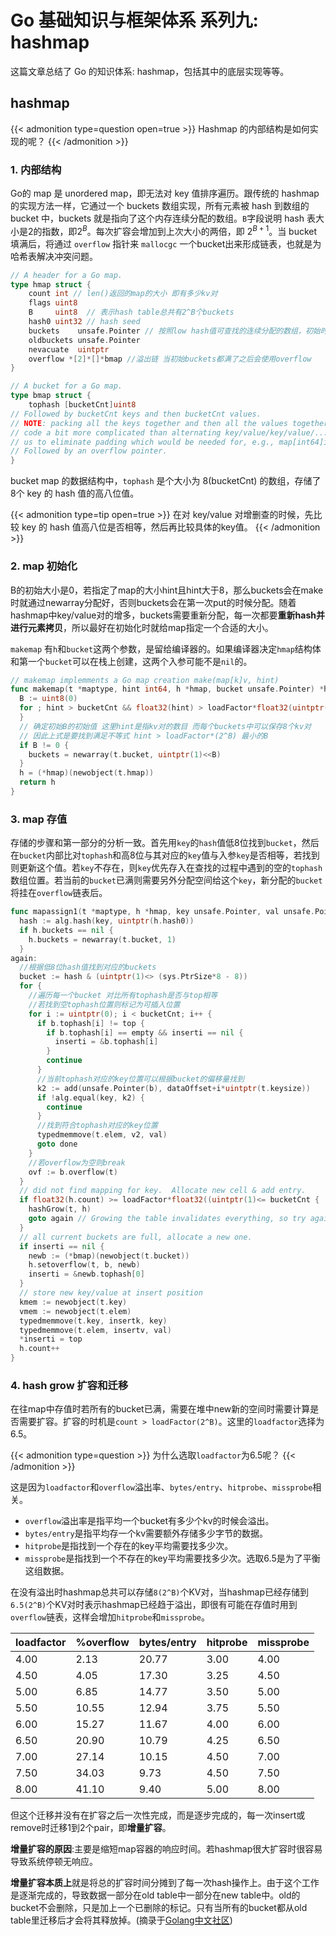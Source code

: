 # Go 基础知识与框架体系 系列九: hashmap


这篇文章总结了 Go 的知识体系: hashmap，包括其中的底层实现等等。

<!--more-->

## hashmap

{{< admonition type=question open=true >}}
Hashmap 的内部结构是如何实现的呢？
{{< /admonition >}}

### 1. 内部结构

Go的 map 是 unordered map，即无法对 key 值排序遍历。跟传统的 hashmap 的实现方法一样，它通过一个 buckets 数组实现，所有元素被 hash 到数组的 bucket 中，buckets 就是指向了这个内存连续分配的数组。`B`字段说明 hash 表大小是2的指数，即$2^B$。每次扩容会增加到上次大小的两倍，即 $2^{B+1}$。当 bucket 填满后，将通过 `overflow` 指针来 `mallocgc` 一个bucket出来形成链表，也就是为哈希表解决冲突问题。

```go
// A header for a Go map.
type hmap struct {
	count int // len()返回的map的大小 即有多少kv对
	flags uint8
	B     uint8  // 表示hash table总共有2^B个buckets 
	hash0 uint32 // hash seed
	buckets    unsafe.Pointer // 按照low hash值可查找的连续分配的数组，初始时为16个Buckets.
	oldbuckets unsafe.Pointer 
	nevacuate  uintptr      
	overflow *[2]*[]*bmap //溢出链 当初始buckets都满了之后会使用overflow
}

// A bucket for a Go map.
type bmap struct {
    tophash [bucketCnt]uint8
// Followed by bucketCnt keys and then bucketCnt values.
// NOTE: packing all the keys together and then all the values together makes the
// code a bit more complicated than alternating key/value/key/value/... but it allows
// us to eliminate padding which would be needed for, e.g., map[int64]int8.
// Followed by an overflow pointer.
}
```
bucket map 的数据结构中，`tophash` 是个大小为 8(bucketCnt) 的数组，存储了8个 key 的 hash 值的高八位值。

{{< admonition type=tip open=true >}}
在对 key/value 对增删查的时候，先比较 key 的 hash 值高八位是否相等，然后再比较具体的key值。
{{< /admonition  >}}

### 2. map 初始化

B的初始大小是0，若指定了map的大小hint且hint大于8，那么buckets会在make时就通过newarray分配好，否则buckets会在第一次put的时候分配。随着hashmap中key/value对的增多，buckets需要重新分配，每一次都要**重新hash并进行元素拷贝**，所以最好在初始化时就给map指定一个合适的大小。

`makemap` 有`h`和`bucket`这两个参数，是留给编译器的。如果编译器决定`hmap`结构体和第一个`bucket`可以在栈上创建，这两个入参可能不是`nil`的。

```go
// makemap implemments a Go map creation make(map[k]v, hint)
func makemap(t *maptype, hint int64, h *hmap, bucket unsafe.Pointer) *hmap{
  B := uint8(0)
  for ; hint > bucketCnt && float32(hint) > loadFactor*float32(uintptr(1)<<B); B++ {
  }
  // 确定初始B的初始值 这里hint是指kv对的数目 而每个buckets中可以保存8个kv对
  // 因此上式是要找到满足不等式 hint > loadFactor*(2^B) 最小的B
  if B != 0 {
    buckets = newarray(t.bucket, uintptr(1)<<B)
  }
  h = (*hmap)(newobject(t.hmap))
  return h
}
```
### 3. map 存值

存储的步骤和第一部分的分析一致。首先用`key`的`hash`值低8位找到`bucket`，然后在`bucket`内部比对`tophash`和高8位与其对应的`key`值与入参`key`是否相等，若找到则更新这个值。若`key`不存在，则`key`优先存入在查找的过程中遇到的空的`tophash`数组位置。若当前的`bucket`已满则需要另外分配空间给这个`key`，新分配的`bucket`将挂在`overflow`链表后。

```go
func mapassign1(t *maptype, h *hmap, key unsafe.Pointer, val unsafe.Pointer) {
  hash := alg.hash(key, uintptr(h.hash0))
  if h.buckets == nil {
    h.buckets = newarray(t.bucket, 1)
  }
again:
  //根据低8位hash值找到对应的buckets
  bucket := hash & (uintptr(1)<> (sys.PtrSize*8 - 8))
  for {
    //遍历每一个bucket 对比所有tophash是否与top相等
    //若找到空tophash位置则标记为可插入位置
    for i := uintptr(0); i < bucketCnt; i++ {
      if b.tophash[i] != top {
        if b.tophash[i] == empty && inserti == nil {
          inserti = &b.tophash[i]
        } 
        continue
      }
      //当前tophash对应的key位置可以根据bucket的偏移量找到
      k2 := add(unsafe.Pointer(b), dataOffset+i*uintptr(t.keysize))
      if !alg.equal(key, k2) {
        continue
      }
      //找到符合tophash对应的key位置
      typedmemmove(t.elem, v2, val)
      goto done
    }
    //若overflow为空则break
    ovf := b.overflow(t)
  }
  // did not find mapping for key.  Allocate new cell & add entry.
  if float32(h.count) >= loadFactor*float32((uintptr(1)<= bucketCnt {
    hashGrow(t, h)
    goto again // Growing the table invalidates everything, so try again
  }
  // all current buckets are full, allocate a new one.
  if inserti == nil {
    newb := (*bmap)(newobject(t.bucket))
    h.setoverflow(t, b, newb)
    inserti = &newb.tophash[0]
  }
  // store new key/value at insert position
  kmem := newobject(t.key)
  vmem := newobject(t.elem)
  typedmemmove(t.key, insertk, key) 
  typedmemmove(t.elem, insertv, val)
  *inserti = top
  h.count++
}
```

### 4. hash grow 扩容和迁移

在往map中存值时若所有的bucket已满，需要在堆中new新的空间时需要计算是否需要扩容。扩容的时机是`count > loadFactor(2^B)`。这里的`loadfactor`选择为6.5。

{{< admonition type=question >}}
为什么选取`loadfactor`为6.5呢？
{{< /admonition >}}

这是因为`loadfactor`和`overflow`溢出率、`bytes/entry`、`hitprobe`、`missprobe`相关。

- `overflow`溢出率是指平均一个bucket有多少个kv的时候会溢出。
- `bytes/entry`是指平均存一个kv需要额外存储多少字节的数据。
- `hitprobe`是指找到一个存在的key平均需要找多少次。
- `missprobe`是指找到一个不存在的key平均需要找多少次。选取6.5是为了平衡这组数据。

在没有溢出时hashmap总共可以存储`8(2^B)`个KV对，当hashmap已经存储到`6.5(2^B)`个KV对时表示hashmap已经趋于溢出，即很有可能在存值时用到`overflow`链表，这样会增加`hitprobe`和`missprobe`。

| **loadfactor** | **%overflow** | **bytes/entry** | **hitprobe** | **missprobe** |
|----------------|---------------|-----------------|--------------|---------------|
| 4.00           | 2.13          | 20.77           | 3.00         | 4.00          |
| 4.50           | 4.05          | 17.30           | 3.25         | 4.50          |
| 5.00           | 6.85          | 14.77           | 3.50         | 5.00          |
| 5.50           | 10.55         | 12.94           | 3.75         | 5.50          |
| 6.00           | 15.27         | 11.67           | 4.00         | 6.00          |
| 6.50           | 20.90         | 10.79           | 4.25         | 6.50          |
| 7.00           | 27.14         | 10.15           | 4.50         | 7.00          |
| 7.50           | 34.03         | 9.73            | 4.50         | 7.50          |
| 8.00           | 41.10         | 9.40            | 5.00         | 8.00          |

但这个迁移并没有在扩容之后一次性完成，而是逐步完成的，每一次insert或remove时迁移1到2个pair，即**增量扩容**。

**增量扩容的原因**:主要是缩短map容器的响应时间。若hashmap很大扩容时很容易导致系统停顿无响应。

**增量扩容本质上**就是将总的扩容时间分摊到了每一次hash操作上。由于这个工作是逐渐完成的，导致数据一部分在old table中一部分在new table中。old的bucket不会删除，只是加上一个已删除的标记。只有当所有的bucket都从old table里迁移后才会将其释放掉。(摘录于[Golang中文社区](https://studygolang.com/articles/11979))

